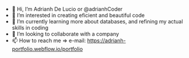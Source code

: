 - 👋 Hi, I’m Adrianh De Lucio or @adrianhCoder
- 👀 I’m interested in creating eficient and beautiful code
- 🌱 I’m currently learning more about databases, and refining my actual skills in coding
- 💞️ I’m looking to collaborate with a company 
- 📫 How to reach me => e-mail: https://adrianh-portfolio.webflow.io/portfolio 
  
